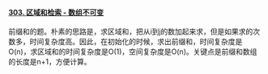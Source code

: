 #### [303. 区域和检索 - 数组不可变](https://leetcode.cn/problems/range-sum-query-immutable/)

前缀和的题。朴素的思路是，求区域和，把从i到j的数加起来求，但是如果求的次数多，时间复杂度高。因此，在初始化的时候，求出前缀和，时间复杂度是O(n)，求区域和的时间复杂度是O(1)，空间复杂度是O(n)。关键点是前缀和数组的长度是n+1，方便计算。